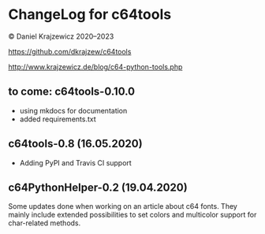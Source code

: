 ChangeLog for c64tools
======================

&copy; Daniel Krajzewicz 2020&ndash;2023

<https://github.com/dkrajzew/c64tools>

<http://www.krajzewicz.de/blog/c64-python-tools.php>


to come: c64tools-0.10.0
------------------------

* using mkdocs for documentation
* added requirements.txt


c64tools-0.8 (16.05.2020)
-------------------------

* Adding PyPI and Travis CI support


c64PythonHelper-0.2 (19.04.2020)
--------------------------------

Some updates done when working on an article about c64 fonts. They mainly include extended possibilities to set colors and multicolor support for char-related methods.
